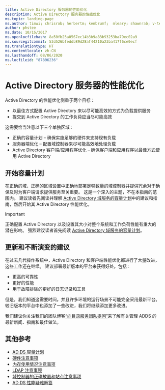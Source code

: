 ```yaml
---
title: Active Directory 服务器的性能优化
description: Active Directory 服务器的性能优化
ms.topic: landing-page
ms.author: timwi; chrisrob; herbertm; kenbrumf;  mleary; shawnrab; v-tea
author: phstee
ms.date: 10/16/2017
ms.openlocfilehash: 8a50fb23a0567ec14b3b9a83b93253ba79ec02a9
ms.sourcegitcommit: 53d526bfeddb89d28af44210a23ba417f6ce0ecf
ms.translationtype: HT
ms.contentlocale: zh-CN
ms.lasthandoff: 08/06/2020
ms.locfileid: "87896236"
---
```

# <a name="performance-tuning-active-directory-servers"></a>Active Directory 服务器的性能优化

Active Directory 的性能优化侧重于两个目标：
- 以最佳方式配置 Active Directory 来以尽可能高效的方式为负载提供服务
- 提交到 Active Directory 的工作负荷应当尽可能高效

这需要恰当注意以下三个单独区域：
- 正确的容量计划 – 确保实施足够的硬件来支持现有负载
- 服务器端优化 – 配置域控制器来尽可能高效地处理负载
- Active Directory 客户端/应用程序优化 – 确保客户端和应用程序以最佳方式使用 Active Directory

## <a name="start-with-capacity-planning"></a>开始容量计划

在正确的域、正确的区域设置中正确地部署足够数量的域控制器并提供冗余对于确保及时为客户端请求提供服务至关重要。 这是一个深入的主题，不在本指南的范围内。 建议读者先阅读并理解 [Active Directory 域服务的容量计划](capacity-planning-for-active-directory-domain-services.md)中的建议和指南，然后开始其 Active Directory 性能优化。

>[!Important]
> 正确配置 Active Directory 以及设置其大小对整个系统和工作负荷性能有重大的潜在影响。 强烈建议读者首先阅读 [Active Directory 域服务的容量计划](capacity-planning-for-active-directory-domain-services.md)。

## <a name="updates-and-evolving-recommendations"></a>更新和不断演变的建议

在过去几代操作系统中，Active Directory 和客户端性能优化都进行了大量改进，这些工作还在继续。 建议部署最新版本的平台来获得好处，包括：

- 更高的可靠性
- 更好的性能
- 用于故障排除的更好的日志记录和工具

但是，我们知道这需要时间，并且许多环境的运行场景不可能完全采用最新平台。 较旧版本的平台中也添加了一些改进，我们将继续添加更多改进。

我们建议你关注我们的团队博客[“向目录服务团队提问”](https://techcommunity.microsoft.com/t5/Ask-the-Directory-Services-Team/bg-p/AskDS)来了解有关管理 ADDS 的最新新闻、指南和最佳做法。

## <a name="additional-references"></a>其他参考

- [AD DS 容量计划](capacity-planning-for-active-directory-domain-services.md)
- [硬件注意事项](hardware-considerations.md)
- [内存使用情况注意事项](memory-usage-considerations.md)
- [LDAP 注意事项](ldap-considerations.md)
- [域控制器的正确放置和站点注意事项](site-definition-considerations.md)
- [AD DS 性能疑难解答](troubleshoot.md)

